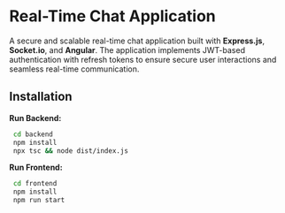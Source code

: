 # Real-Time Chat Application

A secure and scalable real-time chat application built with **Express.js**, **Socket.io**, and **Angular**. The application implements JWT-based authentication with refresh tokens to ensure secure user interactions and seamless real-time communication.

## Installation

**Run Backend:**
 ```bash
  cd backend
  npm install
  npx tsc && node dist/index.js
  ```

**Run Frontend:**
 ```bash
  cd frontend
  npm install
  npm run start
  ```
